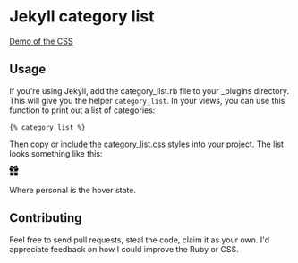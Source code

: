 # Jekyll category list

[Demo of the CSS](http://brousalis.github.com/jekyll-category-list)

## Usage

If you're using Jekyll, add the category_list.rb file to your _plugins directory. This will give you the helper `category_list`. In your views, you can use this function to print out a list of categories:

    {% category_list %}

Then copy or include the category_list.css styles into your project. The list looks something like this:

![](http://github.com/brousalis/jekyll-category-list/raw/master/category.png)

Where personal is the hover state. 

## Contributing

Feel free to send pull requests, steal the code, claim it as your own. I'd appreciate feedback on how I could improve the Ruby or CSS.

